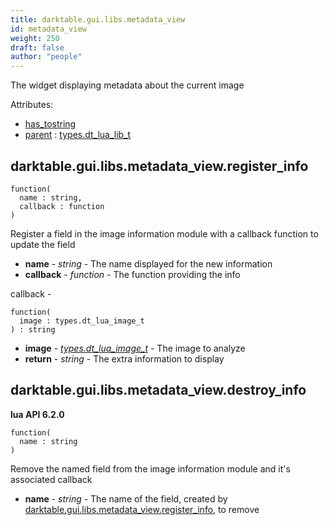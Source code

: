 ```yaml
---
title: darktable.gui.libs.metadata_view
id: metadata_view
weight: 250
draft: false
author: "people"
---
```


The widget displaying metadata about the current image

Attributes:
* [has_tostring](../../../Attributes#has_tostring)
* [parent](../Attributes#parent) : [types.dt_lua_lib_t](../../../types/dt_lua_lib_t)

## darktable.gui.libs.metadata_view.register_info

```
function(
  name : string,
  callback : function
)
```

Register a field in the image information module with a callback function to update the field

* **name** - _string_ - The name displayed for the new information
* **callback** - _function_ - The function providing the info

callback -

```
function(
  image : types.dt_lua_image_t
) : string
```

* **image** - _[types.dt_lua_image_t](../../../types/dt_lua_image_t)_ - The image to analyze
* **return** - _string_ - The extra information to display

## darktable.gui.libs.metadata_view.destroy_info

**lua API 6.2.0**

```
function(
  name : string
)
```

Remove the named field from the image information module and it's associated callback

* **name** - _string_ - The name of the field, created by [darktable.gui.libs.metadata_view.register_info](#darktable.gui.libs.metadata_view.register_info), to remove

